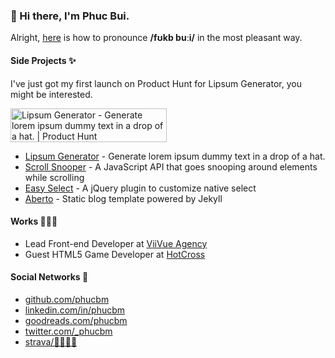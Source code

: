 ### 👋 Hi there, I'm Phuc Bui.
Alright, [here](https://youtu.be/pV3RZgpoGEU?t=33) is how to pronounce **/fʊkb buːi/** in the most pleasant way.

#### Side Projects ✨

I've just got my first launch on Product Hunt for Lipsum Generator, you might be interested.

<a href="https://www.producthunt.com/posts/lipsum-generator?utm_source=badge-featured&utm_medium=badge&utm_souce=badge-lipsum-generator" target="_blank"><img src="https://api.producthunt.com/widgets/embed-image/v1/featured.svg?post_id=325264&theme=light" alt="Lipsum Generator - Generate lorem ipsum dummy text in a drop of a hat. | Product Hunt" style="width: 250px; height: 54px;" width="250" height="54" /></a>

- [Lipsum Generator](https://www.producthunt.com/posts/lipsum-generator) - Generate lorem ipsum dummy text in a drop of a hat.
- [Scroll Snooper](https://github.com/phucbm/scroll-snooper) - A JavaScript API that goes snooping around elements while scrolling
- [Easy Select](https://github.com/viivue/easy-select) - A jQuery plugin to customize native select
- [Aberto](https://github.com/phucbm/aberto) - Static blog template powered by Jekyll

#### Works 🧑🏻‍💻

- Lead Front-end Developer at [ViiVue Agency](https://viivue.com)
- Guest HTML5 Game Developer at [HotCross](https://hotcross.com/)

#### Social Networks 👀

- [github.com/phucbm](https://github.com/phucbm)
- [linkedin.com/in/phucbm](https://www.linkedin.com/in/phucbm/)
- [goodreads.com/phucbm](https://www.goodreads.com/phucbm)
- [twitter.com/_phucbm](https://twitter.com/_phucbm)
- [strava/🏃‍♂️🚴‍♀️](https://www.strava.com/athletes/34538433)
